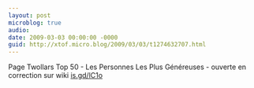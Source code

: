 ```yaml
---
layout: post
microblog: true
audio: 
date: 2009-03-03 00:00:00 -0000
guid: http://xtof.micro.blog/2009/03/03/t1274632707.html
---
```

Page Twollars Top 50 - Les Personnes Les Plus Généreuses - ouverte en correction sur wiki  [is.gd/lC1o](http://is.gd/lC1o)
